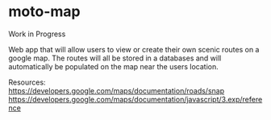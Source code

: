 # moto-map
Work in Progress

Web app that will allow users to view or create their own scenic routes on a google map. The routes will all be stored in a databases and will automatically be populated on the map near the users location.

Resources:
https://developers.google.com/maps/documentation/roads/snap
https://developers.google.com/maps/documentation/javascript/3.exp/reference

